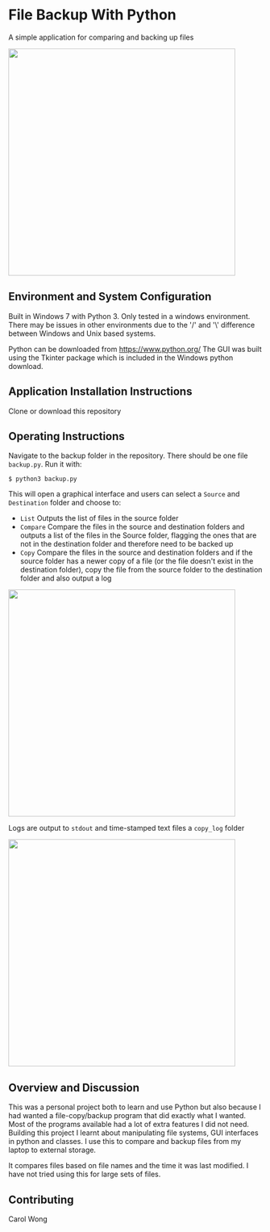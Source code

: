 # File Backup With Python

A simple application for comparing and backing up files

<img src="https://cazyw.github.io/img/backup-0.jpg" width="450">

## Environment and System Configuration

Built in Windows 7 with Python 3. Only tested in a windows environment. There may be issues in other environments due to the '/' and '\\' difference between Windows and Unix based systems.

Python can be downloaded from https://www.python.org/
The GUI was built using the Tkinter package which is included in the Windows python download.

## Application Installation Instructions

Clone or download this repository

## Operating Instructions

Navigate to the backup folder in the repository. There should be one file `backup.py`. Run it with:

```
$ python3 backup.py
```
This will open a graphical interface and users can select a `Source` and `Destination` folder and choose to:
* `List` Outputs the list of files in the source folder
* `Compare` Compare the files in the source and destination folders and outputs a list of the files in the Source folder, flagging the ones that are not in the destination folder and therefore need to be backed up
* `Copy` Compare the files in the source and destination folders and if the source folder has a newer copy of a file (or the file doesn't exist in the destination folder), copy the file from the source folder to the destination folder and also output a log 

<img src="https://cazyw.github.io/img/backup-1.jpg" width="450">

Logs are output to `stdout` and time-stamped text files a `copy_log` folder

<img src="https://cazyw.github.io/img/backup-2.jpg" width="450">

## Overview and Discussion

This was a personal project both to learn and use Python but also because I had wanted a file-copy/backup program that did exactly what I wanted. Most of the programs available had a lot of extra features I did not need. Building this project I learnt about manipulating file systems, GUI interfaces in python and classes. I use this to compare and backup files from my laptop to external storage.

It compares files based on file names and the time it was last modified. I have not tried using this for large sets of files.

## Contributing
Carol Wong

